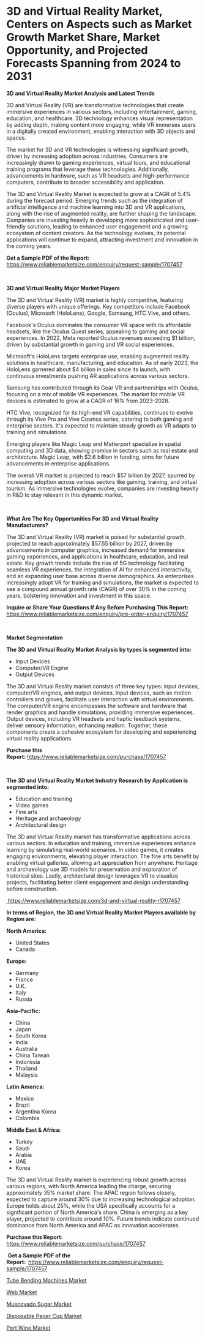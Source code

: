 <p><h1>3D and Virtual Reality Market, Centers on Aspects such as Market Growth Market Share, Market Opportunity, and Projected Forecasts Spanning from 2024 to 2031</h1></p><p><strong>3D and Virtual Reality Market Analysis and Latest Trends</strong></p>
<p><p>3D and Virtual Reality (VR) are transformative technologies that create immersive experiences in various sectors, including entertainment, gaming, education, and healthcare. 3D technology enhances visual representation by adding depth, making content more engaging, while VR immerses users in a digitally created environment, enabling interaction with 3D objects and spaces.</p><p>The market for 3D and VR technologies is witnessing significant growth, driven by increasing adoption across industries. Consumers are increasingly drawn to gaming experiences, virtual tours, and educational training programs that leverage these technologies. Additionally, advancements in hardware, such as VR headsets and high-performance computers, contribute to broader accessibility and application.</p><p>The 3D and Virtual Reality Market is expected to grow at a CAGR of 5.4% during the forecast period. Emerging trends such as the integration of artificial intelligence and machine learning into 3D and VR applications, along with the rise of augmented reality, are further shaping the landscape. Companies are investing heavily in developing more sophisticated and user-friendly solutions, leading to enhanced user engagement and a growing ecosystem of content creators. As the technology evolves, its potential applications will continue to expand, attracting investment and innovation in the coming years.</p></p>
<p><strong>Get a Sample PDF of the Report:&nbsp;</strong> <a href="https://www.reliablemarketsize.com/enquiry/request-sample/1707457?utm_campaign=1839&utm_medium=2&utm_source=Github&utm_content=ia&utm_term=17122024&utm_id=3d-and-virtual-reality">https://www.reliablemarketsize.com/enquiry/request-sample/1707457</a></p>
<p>&nbsp;</p>
<p><strong>3D and Virtual Reality Major Market Players</strong></p>
<p><p>The 3D and Virtual Reality (VR) market is highly competitive, featuring diverse players with unique offerings. Key competitors include Facebook (Oculus), Microsoft (HoloLens), Google, Samsung, HTC Vive, and others. </p><p>Facebook's Oculus dominates the consumer VR space with its affordable headsets, like the Oculus Quest series, appealing to gaming and social experiences. In 2022, Meta reported Oculus revenues exceeding $1 billion, driven by substantial growth in gaming and VR social experiences. </p><p>Microsoft's HoloLens targets enterprise use, enabling augmented reality solutions in healthcare, manufacturing, and education. As of early 2023, the HoloLens garnered about $4 billion in sales since its launch, with continuous investments pushing AR applications across various sectors. </p><p>Samsung has contributed through its Gear VR and partnerships with Oculus, focusing on a mix of mobile VR experiences. The market for mobile VR devices is estimated to grow at a CAGR of 16% from 2023-2028. </p><p>HTC Vive, recognized for its high-end VR capabilities, continues to evolve through its Vive Pro and Vive Cosmos series, catering to both gaming and enterprise sectors. It's expected to maintain steady growth as VR adapts to training and simulations. </p><p>Emerging players like Magic Leap and Matterport specialize in spatial computing and 3D data, showing promise in sectors such as real estate and architecture. Magic Leap, with $2.6 billion in funding, aims for future advancements in enterprise applications. </p><p>The overall VR market is projected to reach $57 billion by 2027, spurred by increasing adoption across various sectors like gaming, training, and virtual tourism. As immersive technologies evolve, companies are investing heavily in R&D to stay relevant in this dynamic market.</p></p>
<p>&nbsp;</p>
<p><strong>What Are The Key Opportunities For 3D and Virtual Reality Manufacturers?</strong></p>
<p><p>The 3D and Virtual Reality (VR) market is poised for substantial growth, projected to reach approximately $57.55 billion by 2027, driven by advancements in computer graphics, increased demand for immersive gaming experiences, and applications in healthcare, education, and real estate. Key growth trends include the rise of 5G technology facilitating seamless VR experiences, the integration of AI for enhanced interactivity, and an expanding user base across diverse demographics. As enterprises increasingly adopt VR for training and simulations, the market is expected to see a compound annual growth rate (CAGR) of over 30% in the coming years, bolstering innovation and investment in this space.</p></p>
<p><strong>Inquire or Share Your Questions If Any Before Purchasing This Report:</strong> <a href="https://www.reliablemarketsize.com/enquiry/pre-order-enquiry/1707457?utm_campaign=1839&utm_medium=2&utm_source=Github&utm_content=ia&utm_term=17122024&utm_id=3d-and-virtual-reality">https://www.reliablemarketsize.com/enquiry/pre-order-enquiry/1707457</a></p>
<p>&nbsp;</p>
<p><strong>Market Segmentation</strong></p>
<p><strong>The 3D and Virtual Reality Market Analysis by types is segmented into:</strong></p>
<p><ul><li>Input Devices</li><li>Computer/VR Engine</li><li>Output Devices</li></ul></p>
<p><p>The 3D and Virtual Reality market consists of three key types: input devices, computer/VR engines, and output devices. Input devices, such as motion controllers and gloves, facilitate user interaction with virtual environments. The computer/VR engine encompasses the software and hardware that render graphics and handle simulations, providing immersive experiences. Output devices, including VR headsets and haptic feedback systems, deliver sensory information, enhancing realism. Together, these components create a cohesive ecosystem for developing and experiencing virtual reality applications.</p></p>
<p><strong>Purchase this Report:&nbsp;</strong><a href="https://www.reliablemarketsize.com/purchase/1707457?utm_campaign=1839&utm_medium=2&utm_source=Github&utm_content=ia&utm_term=17122024&utm_id=3d-and-virtual-reality">https://www.reliablemarketsize.com/purchase/1707457</a></p>
<p>&nbsp;</p>
<p><strong>The 3D and Virtual Reality Market Industry Research by Application is segmented into:</strong></p>
<p><ul><li>Education and training</li><li>Video games</li><li>Fine arts</li><li>Heritage and archaeology</li><li>Architectural design</li></ul></p>
<p><p>The 3D and Virtual Reality market has transformative applications across various sectors. In education and training, immersive experiences enhance learning by simulating real-world scenarios. In video games, it creates engaging environments, elevating player interaction. The fine arts benefit by enabling virtual galleries, allowing art appreciation from anywhere. Heritage and archaeology use 3D models for preservation and exploration of historical sites. Lastly, architectural design leverages VR to visualize projects, facilitating better client engagement and design understanding before construction.</p></p>
<p><a href="https://www.reliablemarketsize.com/3d-and-virtual-reality-r1707457?utm_campaign=1839&utm_medium=2&utm_source=Github&utm_content=ia&utm_term=17122024&utm_id=3d-and-virtual-reality">&nbsp;https://www.reliablemarketsize.com/3d-and-virtual-reality-r1707457</a></p>
<p><strong>In terms of Region, the 3D and Virtual Reality Market Players available by Region are:</strong></p>
<p>
    <p> <strong> North America: </strong>
        <ul>
            <li>United States</li>
            <li>Canada</li>
        </ul>
        </p> 
    <p> <strong> Europe: </strong>
        <ul>
            <li>Germany</li>
            <li>France</li>
            <li>U.K.</li>
            <li>Italy</li>
            <li>Russia</li>
        </ul>
        </p> 
    <p> <strong> Asia-Pacific: </strong>
        <ul>
            <li>China</li>
            <li>Japan</li>
            <li>South Korea</li>
            <li>India</li>
            <li>Australia</li>
            <li>China Taiwan</li>
            <li>Indonesia</li>
            <li>Thailand</li>
            <li>Malaysia</li>
        </ul>
        </p> 
    <p> <strong> Latin America: </strong>
        <ul>
            <li>Mexico</li>
            <li>Brazil</li>
            <li>Argentina Korea</li>
            <li>Colombia</li>
        </ul>
        </p> 
    <p> <strong> Middle East & Africa: </strong>
        <ul>
            <li>Turkey</li>
            <li>Saudi</li>
            <li>Arabia</li>
            <li>UAE</li>
            <li>Korea</li>
        </ul>
    </p>
    </p>
<p><p>The 3D and Virtual Reality market is experiencing robust growth across various regions, with North America leading the charge, securing approximately 35% market share. The APAC region follows closely, expected to capture around 30% due to increasing technological adoption. Europe holds about 25%, while the USA specifically accounts for a significant portion of North America's share. China is emerging as a key player, projected to contribute around 10%. Future trends indicate continued dominance from North America and APAC as innovation accelerates.</p></p>
<p><strong>Purchase this Report: </strong><a href="https://www.reliablemarketsize.com/purchase/1707457?utm_campaign=1839&utm_medium=2&utm_source=Github&utm_content=ia&utm_term=17122024&utm_id=3d-and-virtual-reality">https://www.reliablemarketsize.com/purchase/1707457</a></p>
<p>&nbsp;<strong>Get a Sample PDF of the Report:&nbsp;&nbsp;</strong><a href="https://www.reliablemarketsize.com/enquiry/request-sample/1707457?utm_campaign=1839&utm_medium=2&utm_source=Github&utm_content=ia&utm_term=17122024&utm_id=3d-and-virtual-reality">https://www.reliablemarketsize.com/enquiry/request-sample/1707457</a></p>
<p><strong></strong></p>
<p><p><a href="https://www.linkedin.com/pulse/tube-bending-machines-market-overview-components-application-gdf8f?utm_campaign=1839&utm_medium=2&utm_source=Github&utm_content=ia&utm_term=17122024&utm_id=3d-and-virtual-reality">Tube Bending Machines Market</a></p><p><a href="https://github.com/sofayahoo2023/Market-Research-Report-List-6/blob/main/web-market.md?utm_campaign=1839&utm_medium=2&utm_source=Github&utm_content=ia&utm_term=17122024&utm_id=3d-and-virtual-reality">Web Market</a></p><p><a href="https://www.linkedin.com/pulse/52-cagr-muscovado-sugar-market-2024-2031-growth-analysis-0u3ue?utm_campaign=1839&utm_medium=2&utm_source=Github&utm_content=ia&utm_term=17122024&utm_id=3d-and-virtual-reality">Muscovado Sugar Market</a></p><p><a href="https://www.linkedin.com/pulse/disposable-paper-cup-market-size-2024-2031-cagr-115-focus-growth-f7bnf?utm_campaign=1839&utm_medium=2&utm_source=Github&utm_content=ia&utm_term=17122024&utm_id=3d-and-virtual-reality">Disposable Paper Cup Market</a></p><p><a href="https://www.linkedin.com/pulse/in-depth-port-wine-market-analysis-examining-growth-forecasting-58soe?utm_campaign=1839&utm_medium=2&utm_source=Github&utm_content=ia&utm_term=17122024&utm_id=3d-and-virtual-reality">Port Wine Market</a></p></p>